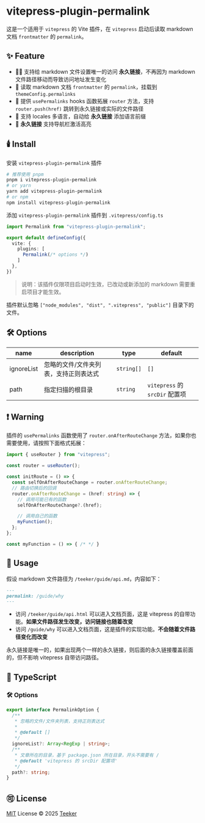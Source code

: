 # vitepress-plugin-permalink

这是一个适用于 `vitepress` 的 Vite 插件，在 `vitepress` 启动后读取 markdown 文档 `frontmatter` 的 `permalink`。

## ✨ Feature

- 🚀🚀 支持给 markdown 文件设置唯一的访问 **永久链接**，不再因为 markdown 文件路径移动而导致访问地址发生变化
- 🚀 读取 markdown 文档 `frontmatter` 的 `permalink`，挂载到 `themeConfig.permalinks`
- 🚀 提供 `usePermalinks` hooks 函数拓展 `router` 方法，支持 `router.push(href)` 跳转到永久链接或实际的文件路径
- 🚀 支持 locales 多语言，自动给 **永久链接** 添加语言前缀
- 🚀 **永久链接** 支持导航栏激活高亮

## 🕯️ Install

安装 `vitepress-plugin-permalink` 插件

```bash
# 推荐使用 pnpm
pnpm i vitepress-plugin-permalink
# or yarn
yarn add vitepress-plugin-permalink
# or npm
npm install vitepress-plugin-permalink
```

添加 `vitepress-plugin-permalink` 插件到 `.vitepress/config.ts`

```typescript
import Permalink from "vitepress-plugin-permalink";

export default defineConfig({
  vite: {
    plugins: [
      Permalink(/* options */)
    ]
  },
})
```

> 说明：该插件仅限项目启动时生效，已改动或新添加的 markdown 需要重启项目才能生效。

插件默认忽略 `["node_modules", "dist", ".vitepress", "public"]` 目录下的文件。

## 🛠️ Options

| name       | description                           | type       | default                        |
| ---------- | ------------------------------------- | ---------- | ------------------------------ |
| ignoreList | 忽略的文件/文件夹列表，支持正则表达式 | `string[]` | `[]`                           |
| path       | 指定扫描的根目录                      | `string`   | `vitepress` 的 `srcDir` 配置项 |

## ❗ Warning

插件的 `usePermalinks` 函数使用了 `router.onAfterRouteChange` 方法，如果你也需要使用，请按照下面格式拓展：

```typescript
import { useRouter } from "vitepress";

const router = useRouter();

const initRoute = () => {
  const selfOnAfterRouteChange = router.onAfterRouteChange;
  // 路由切换后的回调
  router.onAfterRouteChange = (href: string) => {
    // 调用可能已有的函数
    selfOnAfterRouteChange?.(href);

    // 调用自己的函数
    myFunction();
  };
};

const myFunction = () => { /* */ }
```

## 📖 Usage

假设 markdown 文件路径为 `/teeker/guide/api.md`，内容如下：

```markdown
---
permalink: /guide/why
---
```

- 访问 `/teeker/guide/api.html` 可以进入文档页面，这是 vitepress 的自带功能。**如果文件路径发生改变，访问链接也随着改变**
- 访问 `/guide/why` 可以进入文档页面，这是插件的实现功能。**不会随着文件路径变化而改变**

永久链接是唯一的，如果出现两个一样的永久链接，则后面的永久链接覆盖前面的，但不影响 vitepress 自带访问路径。

## 📘 TypeScript

### 🛠️ Options

```typescript
export interface PermalinkOption {
  /**
   * 忽略的文件/文件夹列表，支持正则表达式
   *
   * @default []
   */
  ignoreList?: Array<RegExp | string>;
  /**
   * 文章所在的目录，基于 package.json 所在目录，开头不需要有 /
   * @default 'vitepress 的 srcDir 配置项'
   */
  path?: string;
}
```

## 🉑 License

[MIT](../../LICENSE) License © 2025 [Teeker](https://github.com/Kele-Bingtang)